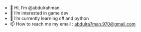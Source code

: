 - 👋 Hi, I’m @abdulrahman
- 👀 I’m interested in game dev
- 🌱 I’m currently learning c# and python
- 📫 How to reach me my email : abdulra7man.970@gmail.com

<!------>
